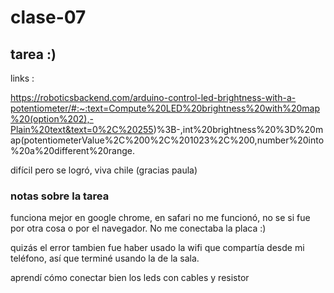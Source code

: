 # clase-07

## tarea :)
 links :

 https://roboticsbackend.com/arduino-control-led-brightness-with-a-potentiometer/#:~:text=Compute%20LED%20brightness%20with%20map%20(option%202),-Plain%20text&text=0%2C%20255)%3B-,int%20brightness%20%3D%20map(potentiometerValue%2C%200%2C%201023%2C%200,number%20into%20a%20different%20range.

 difícil pero se logró, viva chile (gracias paula)

 ### notas sobre la tarea

 funciona mejor en google chrome, en safari no me funcionó, no se si fue por otra cosa o por el navegador. No me conectaba la placa :)

 quizás el error tambien fue haber usado la wifi que compartía desde mi teléfono, así que terminé usando la de la sala.

 aprendí cómo conectar bien los leds con cables y resistor

 

